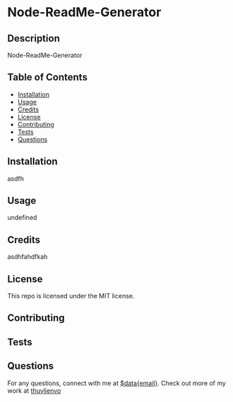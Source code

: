 

  
  # Node-ReadMe-Generator

  ## Description

  Node-ReadMe-Generator

  ## Table of Contents

  * [Installation](#installation)
  * [Usage](#usage)
  * [Credits](#credit)
  * [License](#license)
  * [Contributing](#contributors)
  * [Tests](#tests)
  * [Questions](#questions)
  
  ## Installation
  
  asdfh

  ## Usage 

  undefined

  ## Credits 

  asdhfahdfkah

  ## License  

  This repo is licensed under the MIT license.

  ## Contributing
  

  ## Tests

  

  ## Questions
  For any questions, connect with me at [$data{email}](mailto:mimzy414@gmail.com). Check out more of my work at [thuylienvo](https://github.com/thuylienvo) 


